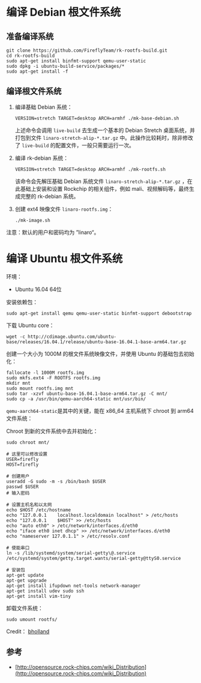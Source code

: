 # 编译 Debian 根文件系统

## 准备编译系统

``` shell
git clone https://github.com/FireflyTeam/rk-rootfs-build.git
cd rk-rootfs-build
sudo apt-get install binfmt-support qemu-user-static
sudo dpkg -i ubuntu-build-service/packages/*
sudo apt-get install -f
```

## 编译根文件系统

1. 编译基础 Debian 系统：

    ``` shell
    VERSION=stretch TARGET=desktop ARCH=armhf ./mk-base-debian.sh
    ```

    上述命令会调用 `live-build` 去生成一个基本的 Debian Stretch 桌面系统，并打包到文件 `linaro-stretch-alip-*.tar.gz` 中。此操作比较耗时，除非修改了 `live-build` 的配置文件，一般只需要运行一次。

2. 编译 rk-debian 系统：
    ``` shell
    VERSION=stretch TARGET=desktop ARCH=armhf ./mk-rootfs.sh
    ```

    该命令会先解压基础 Debian 系统文件 `linaro-stretch-alip-*.tar.gz` ，在此基础上安装和设置 Rockchip 的相关组件，例如 mali、视频解码等，最终生成完整的 rk-debian 系统。

3. 创建 ext4 映像文件 `linaro-rootfs.img`：

    ``` shell
    ./mk-image.sh
    ```

注意：默认的用户和密码均为 ”linaro“。

# 编译 Ubuntu 根文件系统

环境：

- Ubuntu 16.04 64位

安装依赖包：

``` shell
sudo apt-get install qemu qemu-user-static binfmt-support debootstrap
```

下载 Ubuntu core：

``` shell
wget -c http://cdimage.ubuntu.com/ubuntu-base/releases/16.04.1/release/ubuntu-base-16.04.1-base-arm64.tar.gz
```

创建一个大小为 1000M 的根文件系统映像文件，并使用 Ubuntu 的基础包去初始化：

``` shell
fallocate -l 1000M rootfs.img
sudo mkfs.ext4 -F ROOTFS rootfs.img
mkdir mnt
sudo mount rootfs.img mnt
sudo tar -xzvf ubuntu-base-16.04.1-base-arm64.tar.gz -C mnt/
sudo cp -a /usr/bin/qemu-aarch64-static mnt/usr/bin/
```

`qemu-aarch64-static`是其中的关键，能在 x86_64 主机系统下 chroot 到 arm64 文件系统：

Chroot 到新的文件系统中去并初始化：

``` shell
sudo chroot mnt/

# 这里可以修改设置
USER=firefly
HOST=firefly

# 创建用户
useradd -G sudo -m -s /bin/bash $USER
passwd $USER
# 输入密码

# 设置主机名和以太网
echo $HOST /etc/hostname
echo "127.0.0.1    localhost.localdomain localhost" > /etc/hosts
echo "127.0.0.1    $HOST" >> /etc/hosts
echo "auto eth0" > /etc/network/interfaces.d/eth0
echo "iface eth0 inet dhcp" >> /etc/network/interfaces.d/eth0
echo "nameserver 127.0.1.1" > /etc/resolv.conf

# 使能串口
ln -s /lib/systemd/system/serial-getty\@.service /etc/systemd/system/getty.target.wants/serial-getty@ttyS0.service

# 安装包
apt-get update
apt-get upgrade
apt-get install ifupdown net-tools network-manager
apt-get install udev sudo ssh
apt-get install vim-tiny
```

卸载文件系统：

``` shell
sudo umount rootfs/
```

Credit： [bholland](https://forum.armbian.com/topic/6850-document-about-compiling-a-kernel-and-rootfs-for-the-firefly-boards/)

## 参考

- [http://opensource.rock-chips.com/wiki_Distribution](http://opensource.rock-chips.com/wiki_Distribution)
